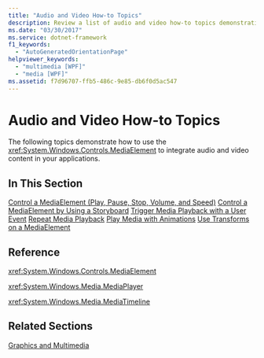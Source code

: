 ```yaml
---
title: "Audio and Video How-to Topics"
description: Review a list of audio and video how-to topics demonstrating how to use the MediaElement to integrate audio and video content in your applications.
ms.date: "03/30/2017"
ms.service: dotnet-framework
f1_keywords: 
  - "AutoGeneratedOrientationPage"
helpviewer_keywords: 
  - "multimedia [WPF]"
  - "media [WPF]"
ms.assetid: f7d96707-ffb5-486c-9e85-db6f0d5ac547
---
```

# Audio and Video How-to Topics

The following topics demonstrate how to use the <xref:System.Windows.Controls.MediaElement> to integrate audio and video content in your applications.

## In This Section

[Control a MediaElement (Play, Pause, Stop, Volume, and Speed)](how-to-control-a-mediaelement-play-pause-stop-volume-and-speed.md)
[Control a MediaElement by Using a Storyboard](how-to-control-a-mediaelement-by-using-a-storyboard.md)
[Trigger Media Playback with a User Event](how-to-trigger-media-playback-with-a-user-event.md)
[Repeat Media Playback](how-to-repeat-media-playback.md)
[Play Media with Animations](how-to-play-media-with-animations.md)
[Use Transforms on a MediaElement](how-to-use-transforms-on-a-mediaelement.md)

## Reference

<xref:System.Windows.Controls.MediaElement>

<xref:System.Windows.Media.MediaPlayer>

<xref:System.Windows.Media.MediaTimeline>

## Related Sections

[Graphics and Multimedia](index.md)
